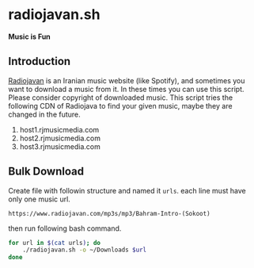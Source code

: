# radiojavan.sh
**Music is Fun**

## Introduction
[Radiojavan](https://www.radiojavan.com/) is an Iranian music website (like Spotify), and sometimes you want
to download a music from it. In these times you can use this script. Please consider copyright of downloaded music.
This script tries the following CDN of Radiojava to find your given music, maybe they are changed in the future.

1. host1.rjmusicmedia.com
2. host2.rjmusicmedia.com
3. host3.rjmusicmedia.com

## Bulk Download
Create file with followin structure and named it `urls`. each line must have only one music url.

```
https://www.radiojavan.com/mp3s/mp3/Bahram-Intro-(Sokoot)
```

then run following bash command.

```bash
for url in $(cat urls); do
    ./radiojavan.sh -o ~/Downloads $url
done
```
